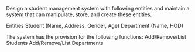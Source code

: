 Design a student management system with following entities and maintain a system that can manipulate, store, and create these entities.

Entities
Student (Name, Address, Gender, Age)
Department (Name, HOD)

The system has the provision for the following functions:
Add/Remove/List Students
Add/Remove/List Departments